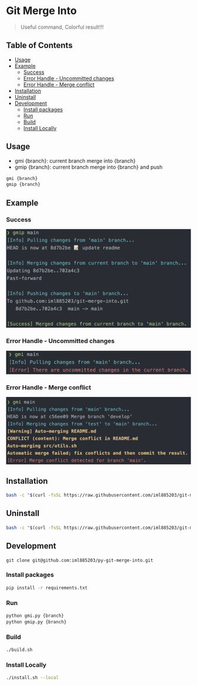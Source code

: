 # Git Merge Into

> Useful command, Colorful result!!!

## Table of Contents

<!-- toc -->

- [Usage](#usage)
- [Example](#example)
  * [Success](#success)
  * [Error Handle - Uncommitted changes](#error-handle---uncommitted-changes)
  * [Error Handle - Merge conflict](#error-handle---merge-conflict)
- [Installation](#installation)
- [Uninstall](#uninstall)
- [Development](#development)
  * [Install packages](#install-packages)
  * [Run](#run)
  * [Build](#build)
  * [Install Locally](#install-locally)

<!-- tocstop -->

## Usage
- gmi {branch}: current branch merge into {branch}
- gmip {branch}: current branch merge into {branch} and push

```bash
gmi {branch}
gmip {branch}
```

## Example

### Success

![](./readme/success.png)

### Error Handle - Uncommitted changes

![](./readme/uncommitted-changes.png)

### Error Handle - Merge conflict

![](./readme/merge-conflict.png)

## Installation

```bash
bash -c "$(curl -fsSL https://raw.githubusercontent.com/iml885203/git-merge-into/main/install.sh)"
```

## Uninstall

```bash
bash -c "$(curl -fsSL https://raw.githubusercontent.com/iml885203/git-merge-into/main/uninstall.sh)"
```

## Development

```
git clone git@github.com:iml885203/py-git-merge-into.git
```

### Install packages
```bash
pip install -r requirements.txt
```

### Run
```bash
python gmi.py {branch}
python gmip.py {branch}
```

### Build
```bash
./build.sh
```

### Install Locally
```bash
./install.sh --local
```